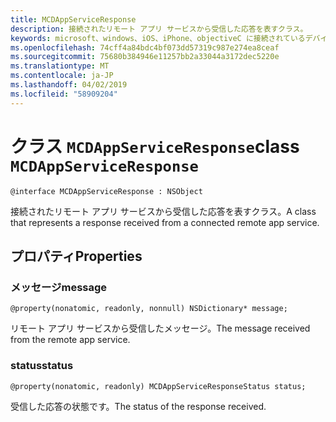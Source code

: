 ```yaml
---
title: MCDAppServiceResponse
description: 接続されたリモート アプリ サービスから受信した応答を表すクラス。
keywords: microsoft、windows、iOS、iPhone、objectiveC に接続されているデバイス、プロジェクトのローマ
ms.openlocfilehash: 74cff4a84bdc4bf073dd57319c987e274ea8ceaf
ms.sourcegitcommit: 75680b384946e11257bb2a33044a3172dec5220e
ms.translationtype: MT
ms.contentlocale: ja-JP
ms.lasthandoff: 04/02/2019
ms.locfileid: "58909204"
---
```

# <a name="class-mcdappserviceresponse"></a><span data-ttu-id="8eea2-104">クラス `MCDAppServiceResponse`</span><span class="sxs-lookup"><span data-stu-id="8eea2-104">class `MCDAppServiceResponse`</span></span>

```
@interface MCDAppServiceResponse : NSObject
```

<span data-ttu-id="8eea2-105">接続されたリモート アプリ サービスから受信した応答を表すクラス。</span><span class="sxs-lookup"><span data-stu-id="8eea2-105">A class that represents a response received from a connected remote app service.</span></span>

## <a name="properties"></a><span data-ttu-id="8eea2-106">プロパティ</span><span class="sxs-lookup"><span data-stu-id="8eea2-106">Properties</span></span>

### <a name="message"></a><span data-ttu-id="8eea2-107">メッセージ</span><span class="sxs-lookup"><span data-stu-id="8eea2-107">message</span></span> 
`@property(nonatomic, readonly, nonnull) NSDictionary* message;`

<span data-ttu-id="8eea2-108">リモート アプリ サービスから受信したメッセージ。</span><span class="sxs-lookup"><span data-stu-id="8eea2-108">The message received from the remote app service.</span></span>

### <a name="status"></a><span data-ttu-id="8eea2-109">status</span><span class="sxs-lookup"><span data-stu-id="8eea2-109">status</span></span>
`@property(nonatomic, readonly) MCDAppServiceResponseStatus status;`

<span data-ttu-id="8eea2-110">受信した応答の状態です。</span><span class="sxs-lookup"><span data-stu-id="8eea2-110">The status of the response received.</span></span>